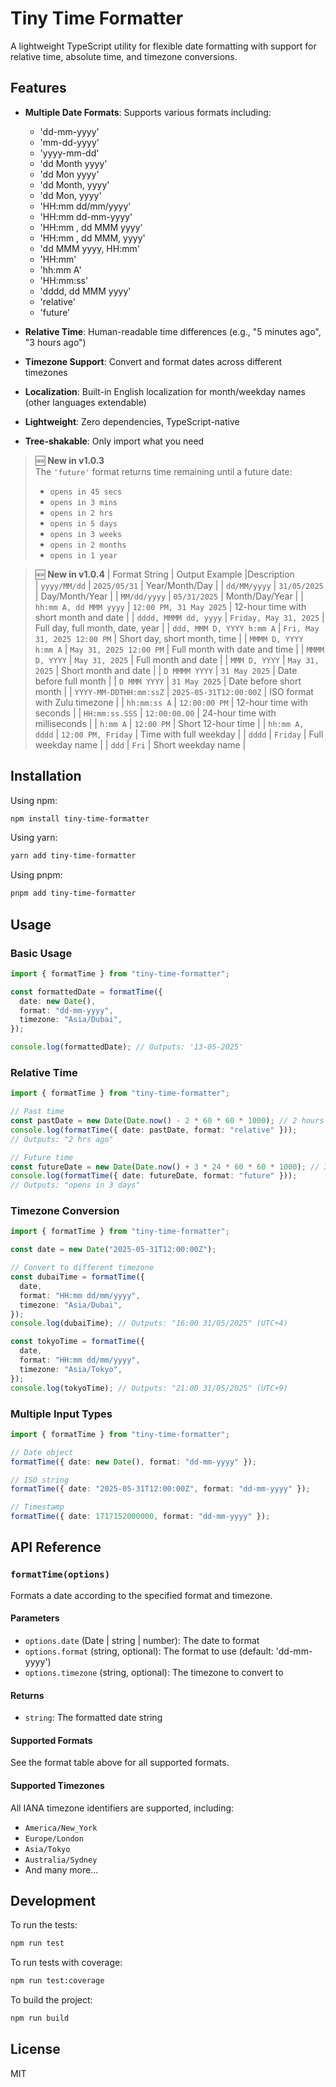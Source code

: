 # Tiny Time Formatter

A lightweight TypeScript utility for flexible date formatting with support for relative time, absolute time, and timezone conversions.

## Features

- **Multiple Date Formats**: Supports various formats including:

  - 'dd-mm-yyyy'
  - 'mm-dd-yyyy'
  - 'yyyy-mm-dd'
  - 'dd Month yyyy'
  - 'dd Mon yyyy'
  - 'dd Month, yyyy'
  - 'dd Mon, yyyy'
  - 'HH:mm dd/mm/yyyy'
  - 'HH:mm dd-mm-yyyy'
  - 'HH:mm , dd MMM yyyy'
  - 'HH:mm , dd MMM, yyyy'
  - 'dd MMM yyyy, HH:mm'
  - 'HH:mm'
  - 'hh:mm A'
  - 'HH:mm:ss'
  - 'dddd, dd MMM yyyy'
  - 'relative'
  - 'future'

- **Relative Time**: Human-readable time differences (e.g., "5 minutes ago", "3 hours ago")
- **Timezone Support**: Convert and format dates across different timezones
- **Localization**: Built-in English localization for month/weekday names (other languages extendable)
- **Lightweight**: Zero dependencies, TypeScript-native
- **Tree-shakable**: Only import what you need

> 🆕 **New in v1.0.3**  
> The `'future'` format returns time remaining until a future date:
>
> - `opens in 45 secs`
> - `opens in 3 mins`
> - `opens in 2 hrs`
> - `opens in 5 days`
> - `opens in 3 weeks`
> - `opens in 2 months`
> - `opens in 1 year`

> 🆕 **New in v1.0.4**
> | Format String | Output Example |Description  
> | `yyyy/MM/dd` | `2025/05/31` | Year/Month/Day |
> | `dd/MM/yyyy` | `31/05/2025` | Day/Month/Year |
> | `MM/dd/yyyy` | `05/31/2025` | Month/Day/Year |
> | `hh:mm A, dd MMM yyyy` | `12:00 PM, 31 May 2025` | 12-hour time with short month and date |
> | `dddd, MMMM dd, yyyy` | `Friday, May 31, 2025` | Full day, full month, date, year |
> | `ddd, MMM D, YYYY h:mm A` | `Fri, May 31, 2025 12:00 PM` | Short day, short month, time |
> | `MMMM D, YYYY h:mm A` | `May 31, 2025 12:00 PM` | Full month with date and time |
> | `MMMM D, YYYY` | `May 31, 2025` | Full month and date |
> | `MMM D, YYYY` | `May 31, 2025` | Short month and date |
> | `D MMMM YYYY` | `31 May 2025` | Date before full month |
> | `D MMM YYYY` | `31 May 2025` | Date before short month |
> | `YYYY-MM-DDTHH:mm:ssZ` | `2025-05-31T12:00:00Z` | ISO format with Zulu timezone |
> | `hh:mm:ss A` | `12:00:00 PM` | 12-hour time with seconds |
> | `HH:mm:ss.SSS` | `12:00:00.00` | 24-hour time with milliseconds |
> | `h:mm A` | `12:00 PM` | Short 12-hour time |
> | `hh:mm A, dddd` | `12:00 PM, Friday` | Time with full weekday |
> | `dddd` | `Friday` | Full weekday name |
> | `ddd` | `Fri` | Short weekday name |

## Installation

Using npm:

```bash
npm install tiny-time-formatter
```

Using yarn:

```bash
yarn add tiny-time-formatter
```

Using pnpm:

```bash
pnpm add tiny-time-formatter
```

## Usage

### Basic Usage

```ts
import { formatTime } from "tiny-time-formatter";

const formattedDate = formatTime({
  date: new Date(),
  format: "dd-mm-yyyy",
  timezone: "Asia/Dubai",
});

console.log(formattedDate); // Outputs: '13-05-2025'
```

### Relative Time

```ts
import { formatTime } from "tiny-time-formatter";

// Past time
const pastDate = new Date(Date.now() - 2 * 60 * 60 * 1000); // 2 hours ago
console.log(formatTime({ date: pastDate, format: "relative" }));
// Outputs: "2 hrs ago"

// Future time
const futureDate = new Date(Date.now() + 3 * 24 * 60 * 60 * 1000); // 3 days from now
console.log(formatTime({ date: futureDate, format: "future" }));
// Outputs: "opens in 3 days"
```

### Timezone Conversion

```ts
import { formatTime } from "tiny-time-formatter";

const date = new Date("2025-05-31T12:00:00Z");

// Convert to different timezone
const dubaiTime = formatTime({
  date,
  format: "HH:mm dd/mm/yyyy",
  timezone: "Asia/Dubai",
});
console.log(dubaiTime); // Outputs: "16:00 31/05/2025" (UTC+4)

const tokyoTime = formatTime({
  date,
  format: "HH:mm dd/mm/yyyy",
  timezone: "Asia/Tokyo",
});
console.log(tokyoTime); // Outputs: "21:00 31/05/2025" (UTC+9)
```

### Multiple Input Types

```ts
import { formatTime } from "tiny-time-formatter";

// Date object
formatTime({ date: new Date(), format: "dd-mm-yyyy" });

// ISO string
formatTime({ date: "2025-05-31T12:00:00Z", format: "dd-mm-yyyy" });

// Timestamp
formatTime({ date: 1717152000000, format: "dd-mm-yyyy" });
```

## API Reference

### `formatTime(options)`

Formats a date according to the specified format and timezone.

#### Parameters

- `options.date` (Date | string | number): The date to format
- `options.format` (string, optional): The format to use (default: 'dd-mm-yyyy')
- `options.timezone` (string, optional): The timezone to convert to

#### Returns

- `string`: The formatted date string

#### Supported Formats

See the format table above for all supported formats.

#### Supported Timezones

All IANA timezone identifiers are supported, including:

- `America/New_York`
- `Europe/London`
- `Asia/Tokyo`
- `Australia/Sydney`
- And many more...

## Development

To run the tests:

```bash
npm run test
```

To run tests with coverage:

```bash
npm run test:coverage
```

To build the project:

```bash
npm run build
```

## License

MIT
